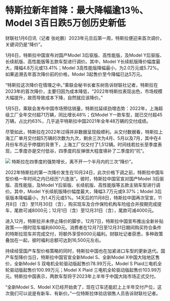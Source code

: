 # 特斯拉新年首降：最大降幅逾13％、Model 3百日跌5万创历史新低

财联社1月6日讯（记者 张屹鹏）2023年元旦后第一周，特斯拉便迎来首次调价，关键词仍是“降价”。

1月6日，特斯拉中国宣布对国产Model 3后驱版、高性能版，及Model Y后驱版、长续航版、高性能版等五款车型进行调价。其中，Model
Y长续航版降价幅度最大，降幅4.8万元或13.41%；Model 3高性能版降幅最小，为2.0万元或5.72%。如果追溯去年首次降价前的价格，Model
3起售价至今降幅已达5万元。

“特斯拉这次降价在情理之中。”乘联会秘书长崔东树告诉财联社记者，特斯拉在2023年的首次降价，主要归因为成本降低，“2022年特斯拉表现出色，市场规模大幅提升，故而导致成本下降，自然就应该降价。”

1月5日，乘联会发布中国市场预估销量，特斯拉延续劲增态势：2022年，上海超级工厂全年交付超71万辆，同比增长48%；仅Model
Y一款车型，就已交付超45万辆，占比约63%，几乎追平特斯拉中国2021年全年48万辆的交付成绩。

尽管如此，特斯拉在2022年过得并非数据呈现般顺利。从交付数据看，特斯拉上海工厂单月交付超5万辆的次数为九次，剩余三次为4月、5月以及7月，其中在4月份车市近乎停摆的背景下，上海工厂仅交付了1,512辆。时间线若拉长至季度表现，二季度亦是交付低谷，四季度的反弹很大程度填补了二季度的“坑”。

![](https://inews.gtimg.com/newsapp_bt/0/15596620044/1000)
特斯拉在四季度的强势增长，离不开一个半月内的三次“降价”。

2022年特斯拉的第一次降价发生在10月24日，此次价格下调之前，特斯拉中国车型价格一年时间之内已经历“六连涨”。彼时，特斯拉中国官宣对国产Model
3后驱版、高性能版，及Model Y后驱版、长续航版、高性能版等五款主销车型进行调价。其中，Model
Y长续航版降价幅度最大，降幅3.7万元或9.37%；Model
3后驱版本降幅最小，为1.4万元或5%。14天后的11月8日，特斯拉中国再次官宣，11月8日（含）至11月30日（含），购买现车及合作保险机构车险组合并按期完成提车，尾款可减8000元；12月1日（含）至12月31日（含），尾款可减4000元。

进入12月，特斯拉并未停止降价的脚步。12月7日，特斯拉中国宣布推出全新补贴政策——限时现车福利6000元。消费者在12月7日至12月31日期间购买符合条件的特斯拉现车并完成交付，将额外享受6000元福利。财联社记者获悉，多种政策叠加在一起，彼时福利总额可达到16,500元左右。

持续经营国产车型价格策略的同时，特斯拉中国也在加紧进口车型的更新迭代。国产车型降价当日，特斯拉中国官宣全新Model S、全新Model
X中国大陆地区售价，全新Model S 双电机全轮驱动版起售价78.99万元，Model S Plaid三电机全轮驱动版起售价100.99万元；Model
X Plaid 三电机全轮驱动版起售价103.99万元。特斯拉中国表示，两款车型将于2023年上半年于中国大陆市场正式交付。

“全新Model S、Model X已经开始卖了，现在订车还能赶上上半年交付产位，这次我们可以说是有新车、有新价。”一位特斯拉体验店销售人员告诉财联社记者。

